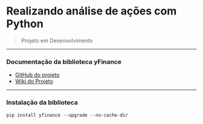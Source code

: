# Realizando análise de ações com Python

> Projeto em Desenvolvimento
----
### Documentação da biblioteca yFinance
- [GitHub do projeto](https://github.com/ranaroussi/yfinance)
- [Wiki do Projeto](https://github.com/ranaroussi/yfinance/wiki)
----

### Instalação da biblioteca
```shell
pip install yfinance --upgrade --no-cache-dir 
```
